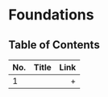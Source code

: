
# Foundations
## Table of Contents

No. | Title | Link
| ------------- |:-------------| -----:|
1 |  | +



